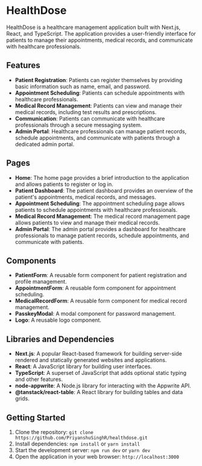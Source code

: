 # HealthDose

HealthDose is a healthcare management application built with Next.js, React, and TypeScript. The application provides a user-friendly interface for patients to manage their appointments, medical records, and communicate with healthcare professionals.

## Features

- **Patient Registration**: Patients can register themselves by providing basic information such as name, email, and password.
- **Appointment Scheduling**: Patients can schedule appointments with healthcare professionals.
- **Medical Record Management**: Patients can view and manage their medical records, including test results and prescriptions.
- **Communication**: Patients can communicate with healthcare professionals through a secure messaging system.
- **Admin Portal**: Healthcare professionals can manage patient records, schedule appointments, and communicate with patients through a dedicated admin portal.

## Pages

- **Home**: The home page provides a brief introduction to the application and allows patients to register or log in.
- **Patient Dashboard**: The patient dashboard provides an overview of the patient's appointments, medical records, and messages.
- **Appointment Scheduling**: The appointment scheduling page allows patients to schedule appointments with healthcare professionals.
- **Medical Record Management**: The medical record management page allows patients to view and manage their medical records.
- **Admin Portal**: The admin portal provides a dashboard for healthcare professionals to manage patient records, schedule appointments, and communicate with patients.

## Components

- **PatientForm**: A reusable form component for patient registration and profile management.
- **AppointmentForm**: A reusable form component for appointment scheduling.
- **MedicalRecordForm**: A reusable form component for medical record management.
- **PasskeyModal**: A modal component for password management.
- **Logo**: A reusable logo component.

## Libraries and Dependencies

- **Next.js**: A popular React-based framework for building server-side rendered and statically generated websites and applications.
- **React**: A JavaScript library for building user interfaces.
- **TypeScript**: A superset of JavaScript that adds optional static typing and other features.
- **node-appwrite**: A Node.js library for interacting with the Appwrite API.
- **@tanstack/react-table**: A React library for building tables and data grids.

## Getting Started

1. Clone the repository: `git clone https://github.com/PriyanshuSinghR/healthdose.git`
2. Install dependencies: `npm install` or `yarn install`
3. Start the development server: `npm run dev` or `yarn dev`
4. Open the application in your web browser: `http://localhost:3000`
